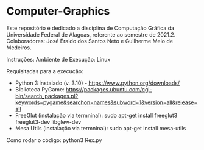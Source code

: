 # Computer-Graphics

Este repositório é dedicado a disciplina de Computação Gráfica da Universidade Federal de Alagoas, referente ao semestre de 2021.2. 
Colaboradores: José Eraldo dos Santos Neto e Guilherme Melo de Medeiros. 

Instruções: 
Ambiente de Execução: Linux

Requisitadas para a execução:

- Python 3 instalado (v. 3.10) - https://www.python.org/downloads/
- Biblioteca PyGame: https://packages.ubuntu.com/cgi-bin/search_packages.pl?keywords=pygame&searchon=names&subword=1&version=all&release=all
- FreeGlut (instalação via termninal): sudo apt-get install freeglut3 freeglut3-dev libglew-dev
- Mesa Utils (instalação via termninal): sudo apt-get install mesa-utils


Como rodar o código: python3 Rex.py 








